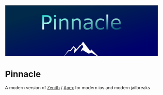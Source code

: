 ![](assets/banner.png) 

# Pinnacle

A modern version of [Zenith](https://havoc.app/package/zenith) / [Apex](http://cydia.saurik.com/package/com.a3tweaks.apex2/) for modern ios and modern jailbreaks

